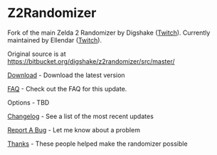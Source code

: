 # Z2Randomizer
Fork of the main Zelda 2 Randomizer by Digshake ([Twitch](https://www.twitch.tv/digshake)\).
Currently maintained by Ellendar ([Twitch](https://www.twitch.tv/ellendar)\).

Original source is at https://bitbucket.org/digshake/z2randomizer/src/master/

[Download](https://github.com/Ellendar/Z2Randomizer/releases/download/4.2.2/Z2Randomizer_4_2_2.msi) - Download the latest version

[FAQ](https://github.com/Ellendar/Z2Randomizer/blob/main/FAQ.md) - Check out the FAQ for this update.

Options - TBD

[Changelog](https://github.com/Ellendar/Z2Randomizer/blob/main/PatchNotes.md) - See a list of the most recent updates

[Report A Bug](https://github.com/Ellendar/Z2Randomizer/issues/new) - Let me know about a problem

[Thanks](https://github.com/Ellendar/Z2Randomizer/blob/main/Thanks.md) - These people helped make the randomizer possible
